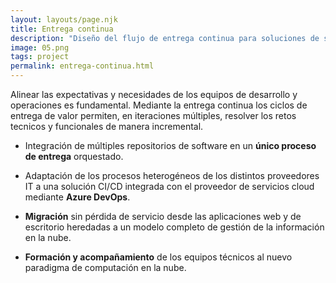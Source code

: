 ```yaml
---
layout: layouts/page.njk
title: Entrega continua
description: "Diseño del flujo de entrega continua para soluciones de software basadas en servicios cloud. Implmentacion de prácticas ágiles en equipos de distintas áreas de negocio basadasa en el control de versiones centralizado y la integración con herramientas DevOps."
image: 05.png
tags: project
permalink: entrega-continua.html
---
```


Alinear las expectativas y necesidades de los equipos de desarrollo y operaciones es fundamental. Mediante la entrega continua los ciclos de entrega de valor permiten, en iteraciones múltiples, resolver los retos tecnicos y funcionales de manera incremental.

- Integración de múltiples repositorios de software en un **único proceso de entrega** orquestado.

- Adaptación de los procesos heterogéneos de los distintos proveedores IT a una solución CI/CD integrada con el proveedor de servicios cloud mediante **Azure DevOps**.

- **Migración** sin pérdida de servicio desde las aplicaciones web y de escritorio heredadas a un modelo completo de gestión de la información en la nube.

- **Formación y acompañamiento** de los equipos técnicos al nuevo paradigma de computación en la nube.
